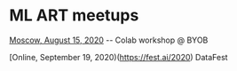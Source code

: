 # ML ART meetups

[Moscow, August 15, 2020](https://pankow.ru/en/event/byob2020_wrksp_3/) -- Colab workshop @ BYOB

[Online, September 19, 2020)(https://fest.ai/2020) DataFest
